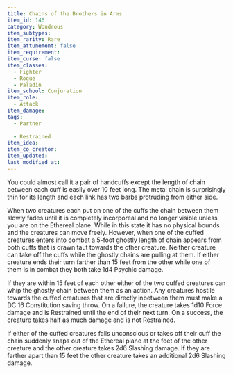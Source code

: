 ```yaml
---
title: Chains of the Brothers in Arms
item_id: 146
category: Wondrous
item_subtypes:
item_rarity: Rare
item_attunement: false
item_requirement:
item_curse: false
item_classes:
  - Fighter
  - Rogue
  - Paladin
item_school: Conjuration
item_role:
  - Attack
item_damage:
tags:
  - Partner
  
  - Restrained
item_idea:
item_co_creator:
item_updated:
last_modified_at:
---
```


You could almost call it a pair of handcuffs except the length of chain between each cuff is easily over 10 feet long. The metal chain is surprisingly thin for its length and each link has two barbs protruding from either side.

When two creatures each put on one of the cuffs the chain between them slowly fades until it is completely incorporeal and no longer visible unless you are on the Ethereal plane. While in this state it has no physical bounds and the creatures can move freely. However, when one of the cuffed creatures enters into combat a 5-foot ghostly length of chain appears from both cuffs that is drawn taut towards the other creature. Neither creature can take off the cuffs while the ghostly chains are pulling at them.
If either creature ends their turn farther than 15 feet from the other while one of them is in combat they both take 1d4 Psychic damage.

If they are within 15 feet of each other either of the two cuffed creatures can whip the ghostly chain between them as an action. Any creatures hostile towards the cuffed creatures that are directly inbetween them must make a DC 16 Constitution saving throw. On a failure, the creature takes 1d10 Force damage and is Restrained until the end of their next turn. On a success, the creature takes half as much damage and is not Restrained.

If either of the cuffed creatures falls unconscious or takes off their cuff the chain suddenly snaps out of the Ethereal plane at the feet of the other creature and the other creature takes 2d6 Slashing damage. If they are farther apart than 15 feet the other creature takes an additional 2d6 Slashing damage.
